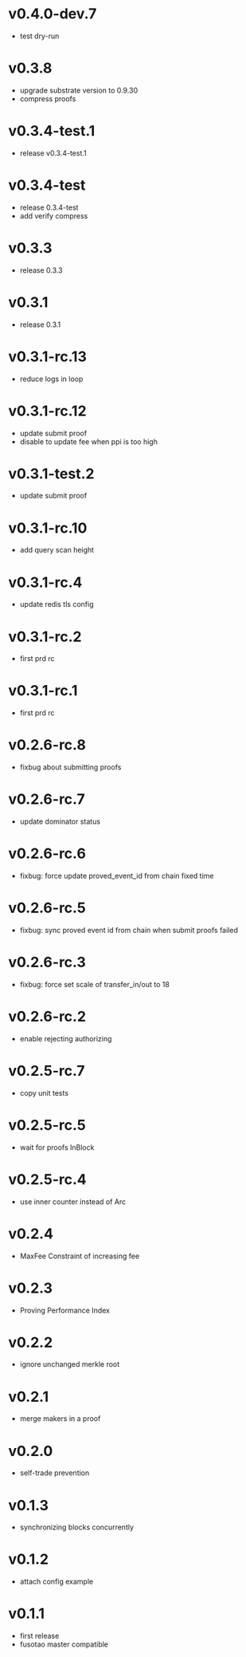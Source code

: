 # v0.4.0-dev.7

- test dry-run

# v0.3.8

- upgrade substrate version to 0.9.30
- compress proofs

# v0.3.4-test.1

- release v0.3.4-test.1

# v0.3.4-test

- release 0.3.4-test
- add verify compress

# v0.3.3

- release 0.3.3

# v0.3.1

- release 0.3.1

# v0.3.1-rc.13
- reduce logs in loop

# v0.3.1-rc.12
- update submit proof
- disable to update fee when ppi is too high

# v0.3.1-test.2
- update submit proof

# v0.3.1-rc.10
- add query scan height
# v0.3.1-rc.4
- update redis tls config

# v0.3.1-rc.2
- first prd rc

# v0.3.1-rc.1
- first prd rc

# v0.2.6-rc.8
- fixbug about submitting proofs

# v0.2.6-rc.7
- update dominator status

# v0.2.6-rc.6
- fixbug: force update proved_event_id from chain fixed time

# v0.2.6-rc.5
- fixbug: sync proved event id from chain when submit proofs failed

# v0.2.6-rc.3
- fixbug: force set scale of transfer_in/out to 18

# v0.2.6-rc.2

- enable rejecting authorizing

# v0.2.5-rc.7

- copy unit tests

# v0.2.5-rc.5

- wait for proofs InBlock

# v0.2.5-rc.4

- use inner counter instead of Arc

# v0.2.4

- MaxFee Constraint of increasing fee

# v0.2.3

- Proving Performance Index

# v0.2.2

- ignore unchanged merkle root

# v0.2.1

- merge makers in a proof

# v0.2.0

- self-trade prevention

# v0.1.3

- synchronizing blocks concurrently

# v0.1.2

- attach config example

# v0.1.1

- first release
- fusotao master compatible
